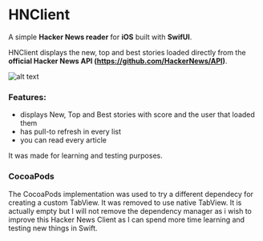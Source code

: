# HNClient

A simple **Hacker News reader** for **iOS** built with **SwifUI**.

HNClient displays the new, top and best stories loaded directly from the **official Hacker News API (https://github.com/HackerNews/API)**.

![alt text](https://github.com/paolo-bae/swftUI-HNClient/blob/main/ScreenShots/ScreenShots.JPG)

### Features:
- displays New, Top and Best stories with score and the user that loaded them 
- has pull-to refresh in every list
- you can read every article

It was made for learning and testing purposes.

### CocoaPods
The CocoaPods implementation was used to try a different dependecy for creating a custom TabView. It was removed to use native TabView. It is actually empty but I will not remove the dependency manager as i wish to improve this Hacker News Client as I can spend more time learning and testing new things in Swift. 
